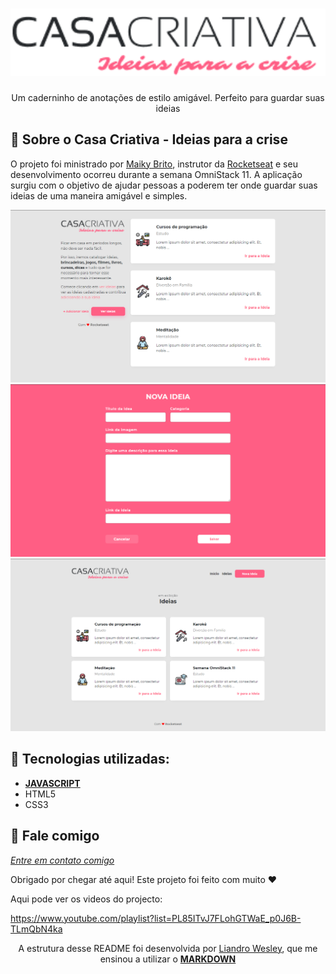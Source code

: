 
<h1 align="center">
    <img width="600" src="logo.png" />
</h1>


<p align="center">
Um caderninho de anotações de estilo amigável. Perfeito para guardar suas ideias
</p>

📌 Sobre o Casa Criativa - Ideias para a crise
------------------
O projeto foi ministrado por <a href="https://github.com/maykbrito">Maiky Brito</a>, instrutor da <a href="http://rocketseat.com.br">Rocketseat</a> e seu desenvolvimento ocorreu durante a semana OmniStack 11. A aplicação surgiu com o objetivo de ajudar pessoas a poderem ter onde guardar suas ideias de uma maneira amigável e simples. 


<img src="assets/home.PNG" alt="page-home">
<img src="assets/add-idea.PNG" alt="page-new-idea">
<img src="assets/ver-idea.PNG" alt="page-view-idea">

🔧 Tecnologias utilizadas:
------------------

- <a href="https://www.markdownguide.org"><strong>JAVASCRIPT</strong></a>
- HTML5
- CSS3

💬 Fale comigo
------------------
[*Entre em contato comigo*](https://www.linkedin.com/in/ivo-baptista-3712144/)

Obrigado por chegar até aqui! Este projeto foi feito com muito ❤


Aqui pode ver os videos do projecto:

https://www.youtube.com/playlist?list=PL85ITvJ7FLohGTWaE_p0J6B-TLmQbN4ka


<p align="center">
A estrutura desse README foi desenvolvida por <a href="https://github.com/liandro-wesley">Liandro Wesley</a>,  que me ensinou a utilizar o <a href="https://www.markdownguide.org"><strong>MARKDOWN</strong></a>





